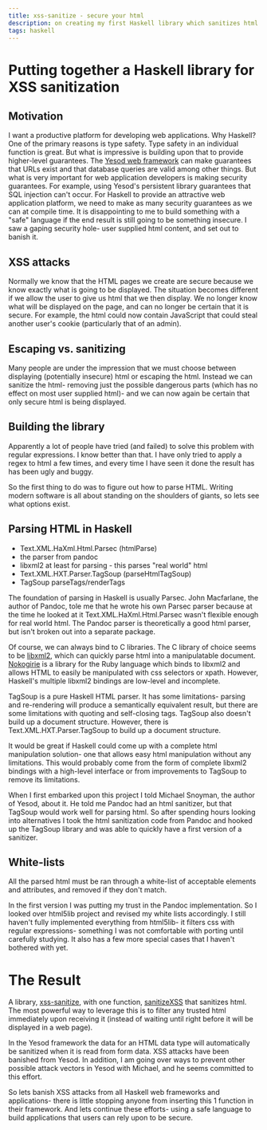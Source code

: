```yaml
---
title: xss-sanitize - secure your html
description: on creating my first Haskell library which sanitizes html
tags: haskell
---
```


Putting together a Haskell library for XSS sanitization
=======================================================
Motivation
----------
I want a productive platform for developing web applications. Why Haskell? One of the primary reasons is type safety. Type safety in an individual function is great. But what is impressive is building upon that to provide higher-level guarantees. The [Yesod web framework](docs.yesodweb.com) can make guarantees that URLs exist and that database queries are valid among other things. But what is very important for web application developers is making security guarantees. For example, using Yesod's persistent library guarantees that SQL injection can't occur. For Haskell to provide an attractive web application platform, we need to make as many security guarantees as we can at compile time. It is disappointing to me to build something with a "safe" language if the end result is still going to be something insecure. I saw a gaping security hole- user supplied html content, and set out to banish it.

XSS attacks
-----------
Normally we know that the HTML pages we create are secure because we know exactly what is going to be displayed. The situation becomes different if we allow the user to give us html that we then display. We no longer know what will be displayed on the page, and can no longer be certain that it is secure. For example, the html could now contain JavaScript that could steal another user's cookie (particularly that of an admin).

Escaping vs. sanitizing
-----------------------
Many people are under the impression that we must choose between displaying (potentially insecure) html or escaping the html. Instead we can sanitize the html- removing just the possible dangerous parts (which has no effect on most user supplied html)- and we can now again be certain that only secure html is being displayed.

Building the library
--------------------
Apparently a lot of people have tried (and failed) to solve this problem with regular expressions. I know better than that. I have only tried to apply a regex to html a few times, and every time I have seen it done the result has has been ugly and buggy.

So the first thing to do was to figure out how to parse HTML. Writing modern software is all about standing on the shoulders of giants, so lets see what options exist.

Parsing HTML in Haskell
----------------------
* Text.XML.HaXml.Html.Parsec (htmlParse)
* the parser from pandoc
* libxml2 at least for parsing - this parses "real world" html
* Text.XML.HXT.Parser.TagSoup (parseHtmlTagSoup)
* TagSoup parseTags/renderTags 

The foundation of parsing in Haskell is usually Parsec. John Macfarlane, the author of Pandoc, tole me that he wrote his own Parsec parser because at the time he looked at it Text.XML.HaXml.Html.Parsec wasn't flexible enough for real world html. The Pandoc parser is theoretically a good html parser, but isn't broken out into a separate package.

Of course, we can always bind to C libraries. The C library of choice seems to be [libxml2](), which can quickly parse html into a manipulatable document. [Nokogirie]() is a library for the Ruby language which binds to libxml2 and allows HTML to easily be manipulated with css selectors or xpath. However, Haskell's multiple libxml2 bindings are low-level and incomplete.

TagSoup is a pure Haskell HTML parser. It has some limitations- parsing and re-rendering will produce a semantically equivalent result, but there are some limitations with quoting and self-closing tags. TagSoup also doesn't build up a document structure. However, there is Text.XML.HXT.Parser.TagSoup to build up a document structure.

It would be great if Haskell could come up with a complete html manipulation solution- one that allows easy html manipulation without any limitations. This would probably come from the form of complete libxml2 bindings with a high-level interface or from improvements to TagSoup to remove its limitations.

When I first embarked upon this project I told Michael Snoyman, the author of Yesod, about it. He told me Pandoc had an html sanitizer, but that TagSoup would work well for parsing html. So after spending hours looking into alternatives I took the html sanitization code from Pandoc and hooked up the TagSoup library and was able to quickly have a first version of a sanitizer.

White-lists
-----------
All the parsed html must be ran through a white-list of acceptable elements and attributes, and removed if they don't match.

In the first version I was putting my trust in the Pandoc implementation. So I looked over html5lib project and revised my white lists accordingly. I still haven't fully implemented everything from html5lib- it filters css with regular expressions- something I was not comfortable with porting until carefully studying. It also has a few more special cases that I haven't bothered with yet.

The Result
==========
A library, [xss-sanitize](http://github.com/gregwebs/xss-sanitize), with one function, [sanitizeXSS](hackage.haskell.org/) that sanitizes html. The most powerful way to leverage this is to filter any trusted html immediately upon receiving it (instead of waiting until right before it will be displayed in a web page).

In the Yesod framework the data for an HTML data type will automatically be sanitized when it is read from form data. XSS attacks have been banished from Yesod. In addition, I am going over ways to prevent other possible attack vectors in Yesod with Michael, and he seems committed to this effort.

So lets banish XSS attacks from all Haskell web frameworks and applications- there is little stopping anyone from inserting this 1 function in their framework. And lets continue these efforts- using a safe language to build applications that users can rely upon to be secure.
